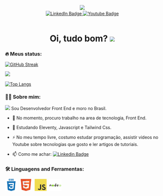 
<div id="header" align="center">
  <img src="https://media.giphy.com/media/j5hWF2V3RlNGItTkGc/giphy.gif" width="300"/>
</div>

<div id="badges" align="center">
  <a href="https://www.linkedin.com/in/rodrigo-carmo-de-jesus-06a721181/">
    <img src="https://img.shields.io/badge/LinkedIn-blue?style=for-the-badge&logo=linkedin&logoColor=white" alt="LinkedIn Badge"/>
  </a>
  <a href="your-youtube-URL">
    <img src="https://img.shields.io/badge/YouTube-red?style=for-the-badge&logo=youtube&logoColor=white" alt="Youtube Badge"/>
  </a>
</div>

<div align="center">
  <img src="https://komarev.com/ghpvc/?username=TheReyzer&style=flat-square&color=blue" alt=""/>
</div>

<h1 align="center">
  Oi, tudo bom?
  <img src="https://media.giphy.com/media/hvRJCLFzcasrR4ia7z/giphy.gif" width="30px"/>
</h1>




### :fire: Meus status:
[![GitHub Streak](http://github-readme-streak-stats.herokuapp.com?user=TheReyzer&theme=dark&background=000000)](https://git.io/streak-stats)

<picture>
<source 
  srcset="https://github-readme-stats.vercel.app/api?username=TheReyzer&show_icons=true&theme=dark"
  media="(prefers-color-scheme: dark)"
/>
<source
  srcset="https://github-readme-stats.vercel.app/api?username=TheReyzer&show_icons=true"
  media="(prefers-color-scheme: dark)"
/>
<img src="https://github-readme-stats.vercel.app/api?username=TheReyzer&show_icons=true&theme=dark&background=000000" />
</picture>

[![Top Langs](https://github-readme-stats.vercel.app/api/top-langs/?username=TheReyzer&layout=compact&theme=vision-friendly-dark)](https://github.com/anuraghazra/github-readme-stats)


### :woman_technologist: Sobre mim:
<img src="https://media.giphy.com/media/WUlplcMpOCEmTGBtBW/giphy.gif" width="30"> Sou Desenvolvedor Front End e moro no Brasil.

- :telescope: No momento, procuro trabalho na area de tecnologia, Front End.

- :seedling: Estudando Eleventy, Javascript e Tailwind Css.

- :zap: No meu tempo livre, costumo estudar programação, assistir videos no Youtube sobre tecnologias que gosto e ler artigos de tutoriais.

- :mailbox: Como me achar: [![Linkedin Badge](https://img.shields.io/badge/-RodrigoC-blue?style=flat&logo=Linkedin&logoColor=white)](https://www.linkedin.com/in/rodrigo-carmo-de-jesus-06a721181/)


### :hammer_and_wrench: Linguagens and Ferramentas:

<div>
  <img src="https://github.com/devicons/devicon/blob/master/icons/css3/css3-plain-wordmark.svg"  title="CSS3" alt="CSS" width="40" height="40"/>&nbsp;
  <img src="https://github.com/devicons/devicon/blob/master/icons/html5/html5-original.svg" title="HTML5" alt="HTML" width="40" height="40"/>&nbsp;
  <img src="https://github.com/devicons/devicon/blob/master/icons/javascript/javascript-original.svg" title="JavaScript" alt="JavaScript" width="40" height="40"/>&nbsp;
  <img src="https://github.com/devicons/devicon/blob/master/icons/nodejs/nodejs-original-wordmark.svg" title="NodeJS" alt="NodeJS" width="40" height="40"/>&nbsp;
</div>
